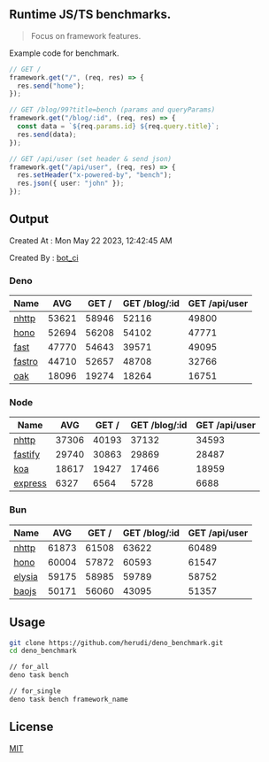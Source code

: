 ## Runtime JS/TS benchmarks.

> Focus on framework features.

Example code for benchmark.
```ts
// GET /
framework.get("/", (req, res) => {
  res.send("home");
});

// GET /blog/99?title=bench (params and queryParams)
framework.get("/blog/:id", (req, res) => {
  const data = `${req.params.id} ${req.query.title}`;
  res.send(data);
});

// GET /api/user (set header & send json)
framework.get("/api/user", (req, res) => {
  res.setHeader("x-powered-by", "bench");
  res.json({ user: "john" });
});
```

## Output
Created At : Mon May 22 2023, 12:42:45 AM

Created By : [bot_ci](https://github.com/herudi/deno_benchmarks/commits?author=github-actions%5Bbot%5D)


### Deno
|Name|AVG|GET /|GET /blog/:id|GET /api/user|
|----|----|----|----|----|
|[nhttp](https://github.com/nhttp/nhttp)|53621|58946|52116|49800|
|[hono](https://github.com/honojs/hono)|52694|56208|54102|47771|
|[fast](https://github.com/danteissaias/fast)|47770|54643|39571|49095|
|[fastro](https://github.com/fastrodev/fastro)|44710|52657|48708|32766|
|[oak](https://github.com/oakserver/oak)|18096|19274|18264|16751|
  


### Node
|Name|AVG|GET /|GET /blog/:id|GET /api/user|
|----|----|----|----|----|
|[nhttp](https://github.com/nhttp/nhttp)|37306|40193|37132|34593|
|[fastify](https://github.com/fastify/fastify)|29740|30863|29869|28487|
|[koa](https://github.com/koajs/koa)|18617|19427|17466|18959|
|[express](https://github.com/expressjs/express)|6327|6564|5728|6688|
  


### Bun
|Name|AVG|GET /|GET /blog/:id|GET /api/user|
|----|----|----|----|----|
|[nhttp](https://github.com/nhttp/nhttp)|61873|61508|63622|60489|
|[hono](https://github.com/honojs/hono)|60004|57872|60593|61547|
|[elysia](https://github.com/elysiajs/elysia)|59175|58985|59789|58752|
|[baojs](https://github.com/mattreid1/baojs)|50171|56060|43095|51357|
  



## Usage

```bash
git clone https://github.com/herudi/deno_benchmark.git
cd deno_benchmark

// for_all
deno task bench

// for_single
deno task bench framework_name
```

## License

[MIT](LICENSE)

